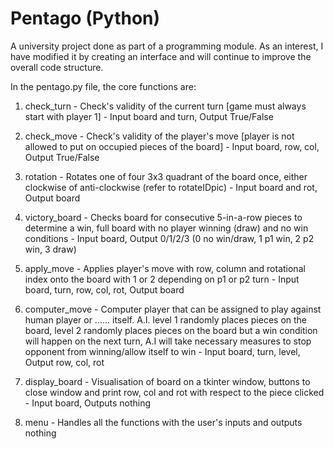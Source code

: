 # Pentago (Python)

A university project done as part of a programming module.
As an interest, I have modified it by creating an interface and will continue to improve the overall code structure.

In the pentago.py file, the core functions are:

1) check_turn - Check's validity of the current turn [game must always start with player 1] -
Input board and turn, Output True/False

2) check_move - Check's validity of the player's move [player is not allowed to put on occupied pieces of the board] -
Input board, row, col, Output True/False

3) rotation - Rotates one of four 3x3 quadrant of the board once, either clockwise of anti-clockwise (refer to rotateIDpic) -
Input board and rot, Output board

4) victory_board - Checks board for consecutive 5-in-a-row pieces to determine a win, full board with no player winning (draw) and no win conditions - 
Input board, Output 0/1/2/3 (0 no win/draw, 1 p1 win, 2 p2 win, 3 draw)

5) apply_move - Applies player's move with row, column and rotational index onto the board with 1 or 2 depending on p1 or p2 turn - 
Input board, turn, row, col, rot, Output board

6) computer_move - Computer player that can be assigned to play against human player or ...... itself. A.I. level 1 randomly places pieces on the board, level 2 randomly places pieces on the board but a win condition will happen on the next turn, A.I will take necessary measures to stop opponent from winning/allow itself to win - 
Input board, turn, level, Output row, col, rot

7) display_board - Visualisation of board on a tkinter window, buttons to close window and print row, col and rot with respect to the piece clicked -
Input board, Outputs nothing

8) menu - Handles all the functions with the user's inputs and outputs nothing
